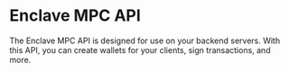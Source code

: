# Enclave MPC API

The Enclave MPC API is designed for use on your backend servers. With this API, you can create wallets for your clients, sign transactions, and more.
